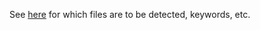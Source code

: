 See [here](https://cabal.readthedocs.io/en/3.12/cabal-project-description-file.html) for which
files are to be detected, keywords, etc.
